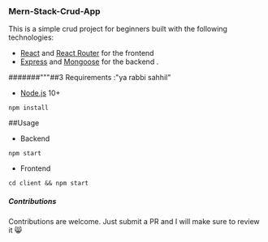 ### Mern-Stack-Crud-App

This is a simple crud project for beginners built with the following technologies:
- [React](https://facebook.github.io/react/) and [React Router](https://reacttraining.com/react-router/) for the frontend
- [Express](http://expressjs.com/) and [Mongoose](http://mongoosejs.com/) for the backend .

 #######"""##3 Requirements :"ya rabbi sahhil"


- [Node.js](https://nodejs.org/en/) 10+

```shell
npm install
```


##Usage

- Backend
```shell
npm start
```

- Frontend
```shell
cd client && npm start
```

##### Contributions
Contributions are welcome. Just submit a PR and I will make sure to review it 😸
